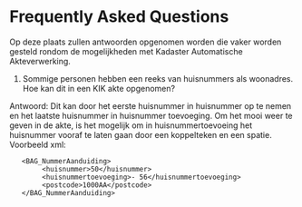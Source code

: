# Frequently Asked Questions

Op deze plaats zullen antwoorden opgenomen worden die vaker worden gesteld rondom de mogelijkheden met Kadaster Automatische Akteverwerking.

1. Sommige personen hebben een reeks van huisnummers als woonadres. 
Hoe kan dit in een KIK akte opgenomen?

Antwoord: Dit kan door het eerste huisnummer in huisnummer op te nemen en het laatste huisnummer in huisnummer toevoeging. Om het mooi weer te geven in de akte, is het mogelijk om in huisnummertoevoeing het huisnummer vooraf te laten gaan door een koppelteken en een spatie.
Voorbeeld xml:
```
   <BAG_NummerAanduiding>
        <huisnummer>50</huisnummer>
        <huisnummertoevoeging>- 56</huisnummertoevoeging>
        <postcode>1000AA</postcode>
   </BAG_NummerAanduiding>
```

